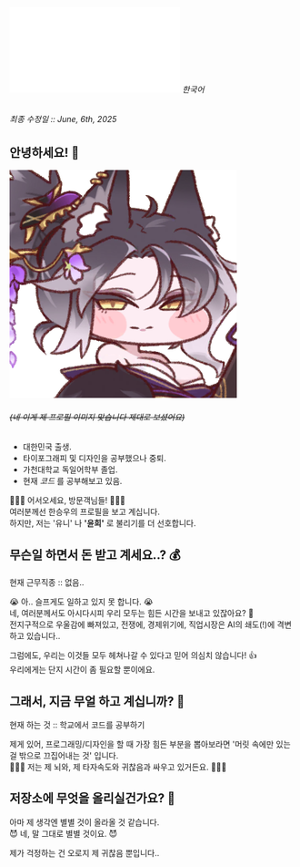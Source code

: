 ###### ![English](../readme.md) 한국어

###### 최종 수정일 :: June, 6th, 2025
## 안녕하세요! 👋

<!--
**Yuny2036/Yuny2036** is a ✨ _special_ ✨ repository because its `README.md` (this file) appears on your GitHub profile.

Here are some ideas to get you started:

- 🔭 I’m currently working on ...
- 🌱 I’m currently learning ...
- 👯 I’m looking to collaborate on ...
- 🤔 I’m looking for help with ...
- 💬 Ask me about ...
- 📫 How to reach me: ...
- 😄 Pronouns: ...
- ⚡ Fun fact: ...
-->

![트릭컬 리바이브의 '란'](/attachments/Ran.png)  
###### ~~(네 이게 제 프로필 이미지 맞습니다 제대로 보셨어요)~~

- 대한민국 출생.
- 타이포그래피 및 디자인을 공부했으나 중퇴.
- 가천대학교 독일어학부 졸업.
- 현재 *코드* 를 공부해보고 있음.

🙋🏻‍♀️ 어서오세요, 방문객님들! 🙋🏻‍♀️  
여러분께선 한승우의 프로필을 보고 계십니다.  
하지만, 저는 '유니' 나 **'윤희'** 로 불리기를 더 선호합니다.

## 무슨일 하면서 돈 받고 계세요..? 💰
현재 근무직종 :: 없음.. 

😭 아.. 슬프게도 일하고 있지 못 합니다. 😭  
네, 여러분께서도 아시다시피 우리 모두는 힘든 시간을 보내고 있잖아요? 🚬  
전지구적으로 우울감에 빠져있고, 전쟁에, 경제위기에, 직업시장은 AI의 쇄도(!)에 격변하고 있습니다..  

그럼에도, 우리는 이것들 모두 헤쳐나갈 수 있다고 믿어 의심치 않습니다! 👍  
우리에게는 단지 시간이 좀 필요할 뿐이에요.  


## 그래서, 지금 무얼 하고 계십니까? 👀
현재 하는 것 :: 학교에서 코드를 공부하기

제게 있어, 프로그래밍/디자인을 할 때 가장 힘든 부분을 뽑아보라면 '머릿 속에만 있는걸 밖으로 끄집어내는 것' 입니다.  
🤦🏻‍♀️ 저는 제 뇌와, 제 타자속도와 귀찮음과 싸우고 있거든요. 🤦🏻‍♀️  


## 저장소에 무엇을 올리실건가요? 🤔
아마 제 생각엔 별별 것이 올라올 것 같습니다.  
😈 네, 말 그대로 별별 것이요. 😈  

제가 걱정하는 건 오로지 제 귀찮음 뿐입니다..  
